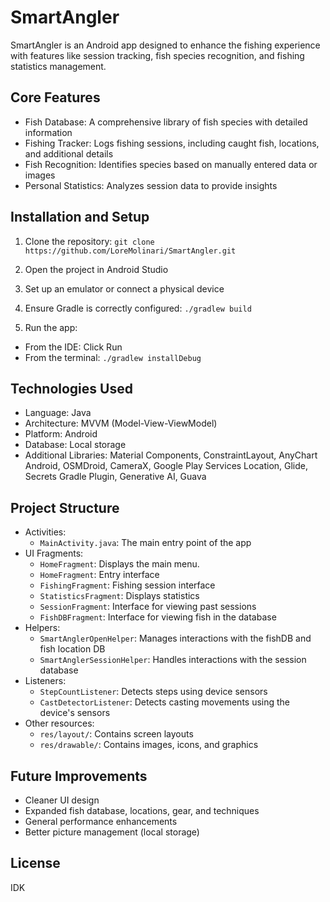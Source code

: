 # SmartAngler

SmartAngler is an Android app designed to enhance the fishing experience with features like session tracking, fish species recognition, and fishing statistics management.

## Core Features

- Fish Database: A comprehensive library of fish species with detailed information
- Fishing Tracker: Logs fishing sessions, including caught fish, locations, and additional details
- Fish Recognition: Identifies species based on manually entered data or images
- Personal Statistics: Analyzes session data to provide insights

## Installation and Setup

1. Clone the repository:
  ```git clone https://github.com/LoreMolinari/SmartAngler.git```

2. Open the project in Android Studio
3. Set up an emulator or connect a physical device
4. Ensure Gradle is correctly configured:
  ```./gradlew build```

5. Run the app:
- From the IDE: Click Run
- From the terminal:
  ```./gradlew installDebug```

## Technologies Used

- Language: Java
- Architecture: MVVM (Model-View-ViewModel)
- Platform: Android
- Database: Local storage
- Additional Libraries: Material Components, ConstraintLayout, AnyChart Android, OSMDroid, CameraX, Google Play Services Location, Glide, Secrets Gradle Plugin, Generative AI, Guava

## Project Structure
 - Activities:
    - `MainActivity.java`: The main entry point of the app
-  UI Fragments:
    - `HomeFragment`: Displays the main menu.
    - `HomeFragment`: Entry interface
    - `FishingFragment`: Fishing session interface
    - `StatisticsFragment`: Displays statistics
    - `SessionFragment`: Interface for viewing past sessions
    - `FishDBFragment`: Interface for viewing fish in the database
- Helpers:
    - `SmartAnglerOpenHelper`: Manages interactions with the fishDB and fish location DB
  - `SmartAnglerSessionHelper`: Handles interactions with the session database
- Listeners:
  - `StepCountListener`: Detects steps using device sensors
  - `CastDetectorListener`: Detects casting movements using the device's sensors
-  Other resources:
    - `res/layout/`: Contains screen layouts
    - `res/drawable/`: Contains images, icons, and graphics

## Future Improvements

- Cleaner UI design
- Expanded fish database, locations, gear, and techniques
- General performance enhancements
- Better picture management (local storage)

## License

IDK

